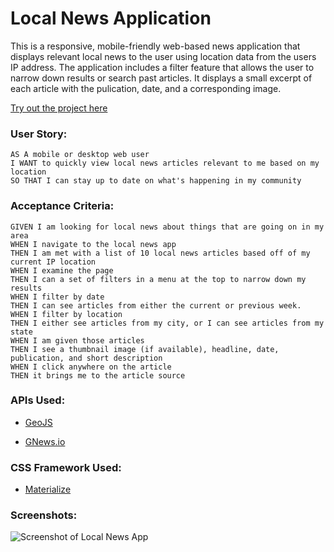 # Local News Application

This is a responsive, mobile-friendly web-based news application that displays relevant local news to the user using location data from the users IP address. The application includes a filter feature that allows the user to narrow down results or search past articles. It displays a small excerpt of each article with the pulication, date, and a corresponding image.

[Try out the project here](https://schoess.github.io/Local-News-App/)

### User Story:

```
AS A mobile or desktop web user
I WANT to quickly view local news articles relevant to me based on my location
SO THAT I can stay up to date on what's happening in my community
```

### Acceptance Criteria:

```
GIVEN I am looking for local news about things that are going on in my area
WHEN I navigate to the local news app 
THEN I am met with a list of 10 local news articles based off of my current IP location
WHEN I examine the page
THEN I can a set of filters in a menu at the top to narrow down my results
WHEN I filter by date
THEN I can see articles from either the current or previous week.
WHEN I filter by location
THEN I either see articles from my city, or I can see articles from my state
WHEN I am given those articles
THEN I see a thumbnail image (if available), headline, date, publication, and short description
WHEN I click anywhere on the article
THEN it brings me to the article source
```

### APIs Used:

* [GeoJS](https://www.geojs.io/)

* [GNews.io](https://gnews.io/)

### CSS Framework Used:

* [Materialize](https://materializecss.com/)

### Screenshots:

![Screenshot of Local News App](https://raw.githubusercontent.com/schoess/Local-News-App/master/screenshots/screenshot-1.png)

